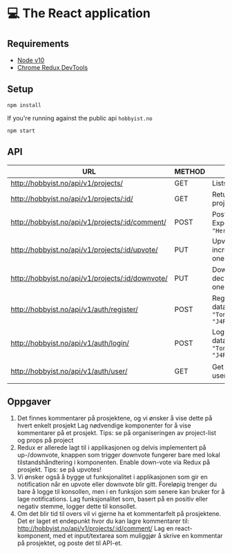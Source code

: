 # 💻 The React application

## Requirements
* [Node v10](https://nodejs.org/en/download/)
* [Chrome Redux DevTools](https://chrome.google.com/webstore/detail/redux-devtools/lmhkpmbekcpmknklioeibfkpmmfibljd)

## Setup

`npm install`

If you're running against the public api `hobbyist.no`

`npm start`

## API

URL | METHOD | EXPLANATION | Authentication
--- | --- | --- | ---
http://hobbyist.no/api/v1/projects/                 | GET   | Lists all the projects | ✅ Allow any
http://hobbyist.no/api/v1/projects/:id/             | GET   | Returns data for a single project by id | ✅ Allow any
http://hobbyist.no/api/v1/projects/:id/comment/     | POST  | Post a comment. Expected data: `{"text": "Here is my comment"}` | ⚠️ Post as anon
http://hobbyist.no/api/v1/projects/:id/upvote/      | PUT   | Upvote a project, increments the karma by one | ✅ Allow any
http://hobbyist.no/api/v1/projects/:id/downvote/    | PUT   | Downvote a project, decrements karma by one | ✅ Allow any
http://hobbyist.no/api/v1/auth/register/            | POST  | Register a user. Expected data: `{"username": "Tony_stark","password": "J4RV1S"}` | ✅ Allow any
http://hobbyist.no/api/v1/auth/login/               | POST  | Login a user. Expected data: `{"username": "Tony_stark","password": "J4RV1S"}` | ⛔️ Must be logged in
http://hobbyist.no/api/v1/auth/user/                | GET   | Get currently logged in user | ⛔️ Must be logged in


## Oppgaver

1. Det finnes kommentarer på prosjektene, og vi ønsker å vise dette på hvert enkelt prosjekt
Lag nødvendige komponenter for å vise kommentarer på et prosjekt.
Tips: se på organiseringen av project-list og props på project
2. Redux er allerede lagt til i applikasjonen og delvis implementert på up-/downvote, knappen som trigger downvote fungerer bare med lokal tilstandshåndtering i komponenten.
Enable down-vote via Redux på prosjekt.
Tips: se på upvotes!
3. Vi ønsker også å bygge ut funksjonalitet i applikasjonen som gir en notification når en upvote eller downvote blir gitt. Foreløpig trenger du bare å logge til konsollen, men i en funksjon som senere kan bruker for å lage notifications.
Lag funksjonalitet som, basert på en positiv eller negativ stemme, logger dette til konsollet.
4. Om det blir tid til overs vil vi gjerne ha et kommentarfelt på prosjektene. Det er laget et endepunkt hvor du kan lagre kommentarer til: http://hobbyist.no/api/v1/projects/:id/comment/
Lag en react-komponent, med et input/textarea som muliggjør å skrive en kommentar på prosjektet, og poste det til API-et.


